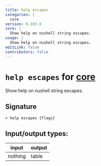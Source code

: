 ```yaml
---
title: help escapes
categories: |
  core
version: 0.103.0
core: |
  Show help on nushell string escapes.
usage: |
  Show help on nushell string escapes.
editLink: false
contributors: false
---
```

<!-- This file is automatically generated. Please edit the command in https://github.com/nushell/nushell instead. -->

# `help escapes` for [core](/commands/categories/core.md)

<div class='command-title'>Show help on nushell string escapes.</div>

## Signature

```> help escapes {flags} ```


## Input/output types:

| input   | output |
| ------- | ------ |
| nothing | table  |
